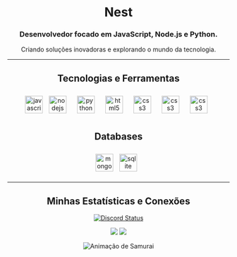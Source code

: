 <div align="center">

<h1>Nest</h1>
<h3>Desenvolvedor focado em JavaScript, Node.js e Python.</h3>
<p>Criando soluções inovadoras e explorando o mundo da tecnologia.</p>

<hr/>

<h2>Tecnologias e Ferramentas</h2>
<p>
<img src="https://cdn.jsdelivr.net/gh/devicons/devicon/icons/javascript/javascript-original.svg" height="40" alt="javascript logo"  />
<img style="margin: 10px" src="https://cdn.jsdelivr.net/gh/devicons/devicon/icons/nodejs/nodejs-original.svg" height="40" alt="nodejs logo"  />
<img style="margin: 10px" src="https://cdn.jsdelivr.net/gh/devicons/devicon/icons/python/python-original.svg" height="40" alt="python logo"  />
<img style="margin: 10px" src="https://cdn.jsdelivr.net/gh/devicons/devicon/icons/html5/html5-original.svg" height="40" alt="html5 logo"  />
<img style="margin: 10px" src="https://cdn.jsdelivr.net/gh/devicons/devicon/icons/css3/css3-original.svg" height="40" alt="css3 logo"  />
<img style="margin: 10px" src="https://cdn.jsdelivr.net/gh/devicons/devicon/icons/nextjs/nextjs-original.svg" height="40" alt="css3 logo"  />
<img style="margin: 10px" src="https://cdn.jsdelivr.net/gh/devicons/devicon/icons/react/react-original.svg" height="40" alt="css3 logo"  />
</p>

<h2>Databases</h2>
<p>
<img src="https://cdn.jsdelivr.net/gh/devicons/devicon/icons/mongodb/mongodb-original.svg" height="40" alt="mongodb logo"  />
<img style="margin: 10px" src="https://cdn.jsdelivr.net/gh/devicons/devicon/icons/sqlite/sqlite-original.svg" height="40" alt="sqlite logo"  />
</p>

<hr/>

<h2>Minhas Estatísticas e Conexões</h2>
<p>
<a href="https://discord.com/users/753271371781374074">
  <img src="https://api.lanyard.rest/v1/users/753271371781374074.svg?theme=dark&bg=010409&borderRadius=5px" alt="Discord Status" />
</a>

<div align="center">

  <img src="https://github-readme-stats.vercel.app/api/top-langs/?username=nestzin&layout=compact&theme=tokyonight&bg_color=0D1117&hide_border=true" />

  <img src="https://github-readme-stats.vercel.app/api?username=nestzin&show_icons=true&theme=tokyonight&bg_color=0D1117&hide_border=true&rank_icon=github" />

</div>

</p>

</div>
<div align="center">
  <img src="https://media.tenor.com/kqB5FXgtdDsAAAAj/karma-sword-thief.gif?raw=true" alt="Animação de Samurai" width="XXX" height="YYY" />
</div>
